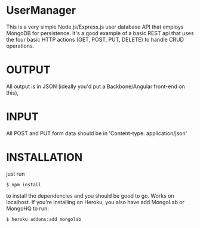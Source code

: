 UserManager
===========

This is a very simple Node.js/Express.js user database API that employs MongoDB for persistence. 
It's a good example of a basic REST api that uses the four basic HTTP actions (GET, POST, PUT, DELETE)
to handle CRUD operations.

OUTPUT
======
All output is in JSON (ideally you'd put a Backbone/Angular front-end on this),


INPUT
=====
All POST and PUT form data should be in 'Content-type: application/json'


INSTALLATION
============
just run
```
$ npm install
```
to install the dependencies and you should be good to go. Works on localhost.
If you're installing on Heroku, you also have add MongoLab or MongoHQ to run:
```
$ heroku addons:add mongolab
```
